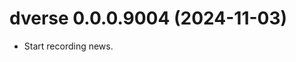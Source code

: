 <!-- NEWS.md is maintained by https://cynkra.github.io/fledge, do not edit -->

# dverse 0.0.0.9004 (2024-11-03)

- Start recording news.
